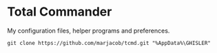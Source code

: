 # Total Commander

My configuration files, helper programs and preferences.

    git clone https://github.com/marjacob/tcmd.git "%AppData%\GHISLER"

